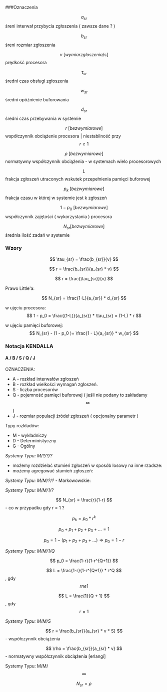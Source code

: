  

###Oznaczenia

$$ a_{sr} $$ śreni interwał przybycia zgłoszenia ( zawsze dane ? )

$$ b_{sr} $$ śreni rozmiar zgłoszenia

$$ v \ [wymiar zgloszenia/s]$$ prędkość procesora
 
$$ \tau_{sr} $$ średni czas obsługi zgłoszenia

$$ w_{sr} $$ średni opóźnienie buforowania

$$ d_{sr} $$ średni czas przebywania w systemie

$$ r \ [bezwymiarowe] $$ współczynnik obciążenie procesora | niestabilność przy $$ r \ge 1 $$  

$$ \rho \ [bezwymiarowe] $$ normatywny współczynnik obciążenia - w systemach wielo procesorowych

$$ L $$ frakcja zgłoszeń utraconych wskutek przepełnienia pamięci buforowej

$$ p_k \ [bezwymiarowe] $$ frakcja czasu w której w systemie jest k zgłoszeń

$$ 1 - p_0 \ [bezwymiarowe] $$ współczynnik zajętości ( wykorzystania ) procesora

$$ N_{sr} [bezwymiarowe] $$ średnia ilość zadań w systemie

### Wzory

$$ \tau_{sr} = \frac{b_{sr}}{v} $$

$$ r = \frac{b_{sr}}{a_{sr} * v} $$

$$ r = \frac{\tau_{sr}}{v} $$

Prawo Little'a:

$$  N_{sr} = \frac{1-L}{a_{sr}} * d_{sr} $$

w ujęciu procesora: $$ 1 - p_0 = \frac{(1-L)}{a_{sr}} * \tau_{sr} = (1-L) * r $$

w ujęciu pamięci buforowej: $$  N_{sr} - (1 - p_0 )= \frac{1 - L}{a_{sr}} * w_{sr} $$

### Notacja KENDALLA

#### A / B / S / Q / J

OZNACZENIA:
* A - rozkład interwałów zgłoszeń
* B - rozkład wielkości wymagań zgłoszeń. 
* S - liczba procesorów
* Q - pojemność pamięci buforowej ( jeśli nie podany to zakładamy $$ \infty $$ )
* J - rozmiar populacji źródeł zgłoszeń ( opcjonalny parametr )

Typy rozkładów:
* M - wykładniczy
* D - Deterministyczny
* G - Ogólny

*Systemy Typu: M/?/?/?*

* możemy rozdzielać stumień zgłoszeń w sposób losowy na inne rzadsze: 
* możemy agregować stumień zgłoszeń: 

*Systemy Typu: M/M/?/?* - Markowowskie:

*Systemy Typu: M/M/1/?*
 
$$ N_{sr} = \frac{r}{1-r} $$ - co w przypadku gdy r = 1 ? 

$$ p_{k} = p_0 * r^k $$ 

$$ p_0 + p_1 + p_2 + p_3 + ... = 1 $$  

$$ p_0 = 1 - (p_1 + p_2 + p_3 + ...) \Rightarrow p_0 = 1 - r $$

*Systemy Typu: M/M/1/Q*

$$ p_0 = \frac{1-r}{1-r^{Q+1}} $$

$$ L = \frac{1-r}{1-r^{Q+1}} * r^Q $$, gdy $$ r ne 1 $$

$$ L = \frac{1}{Q + 1} $$, gdy $$ r = 1 $$

*Systemy Typu: M/M/S*

$$ r = \frac{b_{sr}}{a_{sr} * v * S} $$  - współczynnik obciążenia

$$ \rho = \frac{b_{sr}}{a_{sr} * v} $$  - normatywny współczynnik obciążenia [erlangi]

Systemy Typu: M/M/$$ \infty $$

$$ N_{sr} = \rho $$